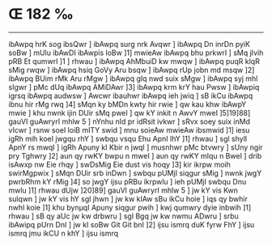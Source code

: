 # Œ 182 ‰
---
ibAwpq hrK sog ibsQwr ] ibAwpq surg nrk Avqwr ] ibAwpq Dn
inrDn pyiK soBw ] mUlu ibAwDI ibAwpis loBw ]1] mwieAw ibAwpq bhu
prkwrI ] sMq jIvih pRB Et qumwrI ]1 ] rhwau ] ibAwpq AhMbuiD kw
mwqw ] ibAwpq puqR klqR sMig rwqw ] ibAwpq hsiq GoVy Aru bsqw ]
ibAwpq rUp jobn md msqw ]2] ibAwpq BUim rMk Aru rMgw ] ibAwpq
gIq nwd suix sMgw ] ibAwpq syj mhl sIgwr ] pMc dUq ibAwpq
AMiDAwr ]3] ibAwpq krm krY hau Pwsw ] ibAwpiq igrsq ibAwpq
audwsw ] Awcwr ibauhwr ibAwpq ieh jwiq ] sB ikCu ibAwpq ibnu hir
rMg rwq ]4] sMqn ky bMDn kwty hir rwie ] qw kau khw ibAwpY mwie ]
khu nwnk ijin DUir sMq pweI ] qw kY inkit n AwvY mweI ]5]19]88]
gauVI guAwryrI mhlw 5 ] nYnhu nId pr idRsit ivkwr ] sRvx soey suix
inMd vIcwr ] rsnw soeI loiB mITY swid ] mnu soieAw mwieAw ibsmwid
]1] iesu igRh mih koeI jwgqu rhY ] swbqu vsqu Ehu ApnI lhY ]1]
rhwau ] sgl shylI ApnY rs mwqI ] igRh Apuny kI Kbir n jwqI ]
musnhwr pMc btvwry ] sUny ngir pry Tghwry ]2] aun qy rwKY bwpu n mweI
] aun qy rwKY mIqu n BweI ] drib isAwxp nw Eie rhqy ] swDsMig Eie
dust vis hoqy ]3] kir ikrpw moih swirMgpwix ] sMqn DUir srb inDwn
] swbqu pUMjI siqgur sMig ] nwnk jwgY pwrbRhm kY rMig ]4] so jwgY ijsu
pRBu ikrpwlu ] ieh pUMjI swbqu Dnu mwlu ]1] rhwau dUjw ]20]89] gauVI
guAwryrI mhlw 5 ] jw kY vis Kwn sulqwn ] jw kY vis hY sgl jhwn ]
jw kw kIAw sBu ikCu hoie ] iqs qy bwhir nwhI koie ]1] khu bynµqI Apuny
siqgur pwih ] kwj qumwry dyie inbwih ]1] rhwau ] sB qy aUc jw kw
drbwru ] sgl Bgq jw kw nwmu ADwru ] srbu ibAwipq pUrn DnI ] jw
kI soBw Git Git bnI ]2] ijsu ismrq duK fyrw FhY ] ijsu ismrq jmu
ikCU n khY ] ijsu ismrq
####

